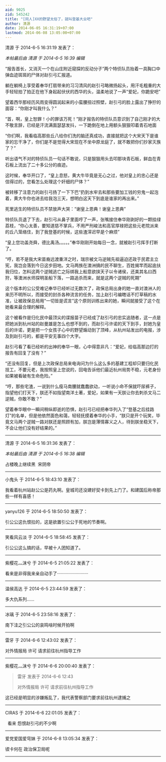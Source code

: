 ```yaml
---
aid: 9025
zid: 545242
title: "[同人]XX的野望太俗了，就叫登基大业吧"
author: 清源
date: 2014-06-05 16:31:19+07:00
lastmod: 2014-06-08 13:05:00+07:00
---
```


清源 于 2014-6-5 16:31:19 发表了：

_本帖最后由 清源 于 2014-6-5 16:39 编辑_

“报告首长，又消灭一个在山庄附近窥探的反动分子”两个特侦队员抬着一具胸口中弹血迹斑斑的尸体对赵引弓汇报道。

躺在躺椅上享受着奉华打扇带来的习习清风的赵引弓略微扬起头，用汗毛粗重的大手轻轻拍了拍正在他下身起起伏伏的西华的头，温柔地说了一声“爱妃，你跪安吧”

望着西华那经历风雨变得圆润起来的小蛮腰扭过照壁，赵引弓的脸上露出了狰狞的面容：“你刚才叫我什么？”

“首，啊，皇上恕罪！小的罪该万死！”刚才报告的特侦队员意识到了自己刚才的大不敬言辞，已经是汗流满面瑟瑟发抖，一下跪倒在地上用额头狠狠叩着青石地面

“你们啊，我看临高那些丘八给你们洗的脑还真成功，直接就把这个大宋天下是谁家的忘干净了，你们是不是觉得大宋现在不坐中原龙庭了，就不敢把你们抄家灭族了？”

听出语气不对的特侦队员一句话不敢说，只是狠狠用头去叩那块青石板，鲜血在青石板上流出了二十多公分的痕迹。

这时候，奉华开口了，“皇上息怒，黄大牛毕竟是无心之过，他对皇上的忠心还是信得过的，您看怎么处理这个奸细的尸体？”

被转移了注意力的赵引弓扬了一下下巴“扔到水牢去和那些要加工钱的穷鬼一起泡着，黄大牛你也进去给我泡三天，想明白这天下到底是谁家的再出来。”

死里逃生的特侦队员不禁放声大哭：“谢皇上恩典！谢皇上恩典”

特侦队员退了下去，赵引弓从鼻子里面哼了一声，张嘴接住奉华刚剥好的一颗挂绿荔枝，“你心太善，要知道慈不掌兵，不用严刑峻法和高官厚禄把这些元老院派来的丘八笼络住，到了我登基的时候，这些渣滓迟早是个麻烦”

“皇上您功盖尧舜，德比禹汤。。。。。”奉华刚刚开始每日一念，就被赵引弓挥手打断了。

“哼，若不是我大宋苗裔远渡重洋之时，瑞宗被文马逆贼先祖逼迫还政于民君主立宪，我岂会落到今日这步田地。文马两族在澳洲搞的民不聊生，百姓揭竿而起逾扶我归位，怎料这两个逆贼逃亡之际绑我上船意欲挟天子以令诸侯，还美其名曰西狩，等澳洲水师探明圣船下落，一路追杀而来，就是这两个逆贼的死期”

这个版本的公公受难记奉华已经听过无数次了，政保总局出身的她一直对澳洲人的来历不明所以，而接受的封杀各种流言的任务，加上赵引弓编瞎话不打草稿的水准，让被政保总局用“一切皆是谎言”这个原则训练出来的她，瞬间就接受了这个在她看来最合理的解释。

这个被看作是归化民中最顶尖的谍报苗子已经成了赵引弓的忠实追随者，这一点是把她派到杭州站的赵曼雄是怎么也想不到的，而赵引弓许诺的天下到手，封她为皇后的许诺，更是把一个女孩子心中的野望煽动到了顶峰，从杭州站发出的电报，涉及到赵引弓的，都是平安无事四个大字。

赵引弓看了看已经听的出神的奉华一眼，心中得意非凡：“爱妃，给临高那边打的报告有回复了没有？”

“还没有回复，但是上次政保总局来电询问为什么这么多的基建工程却只要归化民技工，不要元老，我按照皇上您说的，回电告诉他们最近杭州局势不稳，元老身份如果被看破有生命危险。”

“哼，那些宅渣，一说到什么瘦马南腰就蠢蠢欲动，一听说小命不保就吓尿裤子，指望他们打天下，朕还不如指望南洋土著，爱妃，如果有一天朕让你去刺杀文马二逆贼，你敢不敢？”

望着奉华眼中一瞬间稍纵即逝的恐惧，赵引弓已经把奉华列入了“登基之后挂路灯”的名单，但是他依然面色和蔼，轻轻抚摸着奉华的小手，“朕只是开个玩笑，毕竟文马两个逆贼一路对朕还是照顾有加，朕岂是薄情寡义之人，待到朕坐稳天下，不会让他们没有好结果的。”

---

清源 于 2014-6-5 16:31:36 发表了：

_本帖最后由 清源 于 2014-6-5 16:38 编辑_

占楼晚上继续黑&nbsp;&nbsp;宋阴帝

---

小鬼头 于 2014-6-5 18:43:10 发表了：

我看着杭州站赵公公是药丸啊。皇城司还没建好契卡到先上门了。和建国后称帝那些一样有喜感！

---

yanyu126 于 2014-6-5 18:50:50 发表了：

引公公这仇恨拉的，这是欲置引公公于死地的节奏啊。

---

笑看风云淡 于 2014-6-5 18:58:45 发表了：

引公公这么搞的话，早被十人团知道了。

---

紫樱花灬沫兮 于 2014-6-5 21:05:22 发表了：

看来是非得我来亲自动手了·························

---

温侯高达 于 2014-6-5 23:44:59 发表了：

多大仇系列……

---

冰璃 于 2014-6-5 23:58:16 发表了：

南下洼之引公公的哀鸣啥时候开拍啊

---

雷牙 于 2014-6-6 12:43:02 发表了：

对外情报局 许可 请求前往杭州指导工作

---

紫樱花灬沫兮 于 2014-6-6 20:00:40 发表了：

> 雷牙 发表于 2014-6-6 12:43
>
> 对外情报局 许可 请求前往杭州指导工作

这已经是明显的涉嫌叛乱了，我代表警察部门要求前往杭州逮捕之

---

CIRAS 于 2014-6-6 22:01:05 发表了：

&nbsp;&nbsp;看来 怨恨赵引弓的不少啊

---

爱党爱国爱穹妹 于 2014-6-8 13:05:34 发表了：

锲卡何在 政治保卫局呢

---
